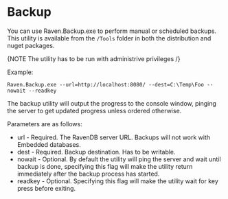 ﻿# Backup

You can use Raven.Backup.exe to perform manual or scheduled backups. This utility is available from the `/Tools` folder in both the distribution and nuget packages.

{NOTE The utility has to be run with administrive privileges /}

Example:

    Raven.Backup.exe --url=http://localhost:8080/ --dest=C:\Temp\Foo --nowait --readkey

The backup utility will output the progress to the console window, pinging the server to get updated progress unless ordered otherwise.

Parameters are as follows:

* url - Required. The RavenDB server URL. Backups will not work with Embedded databases.
* dest - Required. Backup destination. Has to be writable.
* nowait - Optional. By default the utility will ping the server and wait until backup is done, specifying this flag will make the utility return immediately after the backup process has started.
* readkey - Optional. Specifying this flag will make the utility wait for key press before exiting.